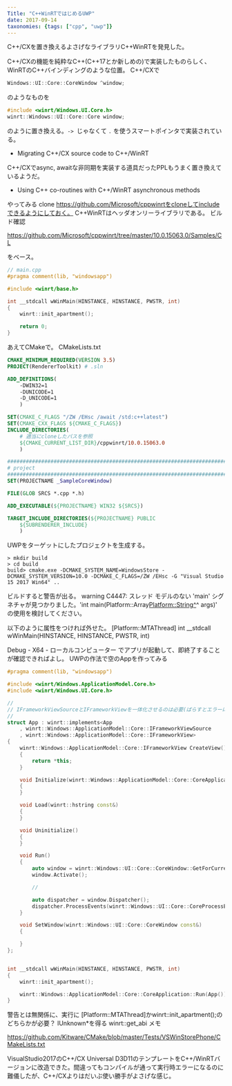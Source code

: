 ```yaml
---
Title: "C++WinRTではじめるUWP"
date: 2017-09-14
taxonomies: {tags: ["cpp", "uwp"]}
---
```


C++/CXを置き換えるよさげなライブラリC++WinRTを発見した。

C++/CXの機能を純粋なC++(C++17とか新しめの)で実装したものらしく、WinRTのC++バインディングのような位置。
C++/CXで

```c++
Windows::UI::Core::CoreWindow ^window;
```

のようなものを

```c++
#include <winrt/Windows.UI.Core.h>
winrt::Windows::UI::Core::Core window;
```

のように置き換える。`-> `じゃなくて `.` を使うスマートポインタで実装されている。

* Migrating C++/CX source code to C++/WinRT

C++/CXでasync, awaitな非同期を実装する道具だったPPLもうまく置き換えているようだ。

* Using C++ co-routines with C++/WinRT asynchronous methods

やってみる
clone
https://github.com/Microsoft/cppwinrtをcloneしてincludeできるようにしておく。
C++WinRTはヘッダオンリーライブラリである。
ビルド確認

https://github.com/Microsoft/cppwinrt/tree/master/10.0.15063.0/Samples/CL

をベース。

```c++
// main.cpp
#pragma comment(lib, "windowsapp") 

#include <winrt/base.h>

int __stdcall wWinMain(HINSTANCE, HINSTANCE, PWSTR, int)
{
    winrt::init_apartment();

    return 0;
}
```

あえてCMakeで。
CMakeLists.txt
```cmake
CMAKE_MINIMUM_REQUIRED(VERSION 3.5)
PROJECT(RendererToolkit) # .sln

ADD_DEFINITIONS(
    -DWIN32=1
    -DUNICODE=1
    -D_UNICODE=1
    )

SET(CMAKE_C_FLAGS "/ZW /EHsc /await /std:c++latest")
SET(CMAKE_CXX_FLAGS ${CMAKE_C_FLAGS})
INCLUDE_DIRECTORIES(
    # 適当にcloneしたパスを参照
    ${CMAKE_CURRENT_LIST_DIR}/cppwinrt/10.0.15063.0
    )

##############################################################################
# project
##############################################################################
SET(PROJECTNAME _SampleCoreWindow)

FILE(GLOB SRCS *.cpp *.h)

ADD_EXECUTABLE(${PROJECTNAME} WIN32 ${SRCS})

TARGET_INCLUDE_DIRECTORIES(${PROJECTNAME} PUBLIC
    ${SUBRENDERER_INCLUDE}
    )
```

UWPをターゲットにしたプロジェクトを生成する。

```
> mkdir build
> cd build
build> cmake.exe -DCMAKE_SYSTEM_NAME=WindowsStore -DCMAKE_SYSTEM_VERSION=10.0 -DCMAKE_C_FLAGS=/ZW /EHsc -G "Visual Studio 15 2017 Win64" ..
```

ビルドすると警告が出る。
warning C4447: スレッド モデルのない 'main' シグネチャが見つかりました。'int main(Platform::Array<Platform::String^>^ args)' の使用を検討してください。

以下のように属性をつければ外せた。
[Platform::MTAThread]
int __stdcall wWinMain(HINSTANCE, HINSTANCE, PWSTR, int)

Debug - X64 - ローカルコンピューター でアプリが起動して、即終了することが確認できればよし。
UWPの作法で空のAppを作ってみる

```c++
#pragma comment(lib, "windowsapp") 

#include <winrt/Windows.ApplicationModel.Core.h>
#include <winrt/Windows.UI.Core.h>

//
// IFrameworkViewSourceとIFrameworkViewを一体化させるのは必要(ばらすとエラーになった)
//
struct App : winrt::implements<App
    , winrt::Windows::ApplicationModel::Core::IFrameworkViewSource
    , winrt::Windows::ApplicationModel::Core::IFrameworkView>
{
    winrt::Windows::ApplicationModel::Core::IFrameworkView CreateView()
    {
        return *this;
    }

    void Initialize(winrt::Windows::ApplicationModel::Core::CoreApplicationView const&)
    {
    }

    void Load(winrt::hstring const&)
    {
    }

    void Uninitialize()
    {
    }

    void Run()
    {
        auto window = winrt::Windows::UI::Core::CoreWindow::GetForCurrentThread();
        window.Activate();

        //

        auto dispatcher = window.Dispatcher();
        dispatcher.ProcessEvents(winrt::Windows::UI::Core::CoreProcessEventsOption::ProcessUntilQuit);
    }

    void SetWindow(winrt::Windows::UI::Core::CoreWindow const&)
    {

    }
};


int __stdcall wWinMain(HINSTANCE, HINSTANCE, PWSTR, int)
{
    winrt::init_apartment();

    winrt::Windows::ApplicationModel::Core::CoreApplication::Run(App());
}
```

警告とは無関係に、実行に
[Platform::MTAThread]かwinrt::init_apartment();のどちらかが必要？
IUnknown*を得る
winrt::get_abi
メモ

https://github.com/Kitware/CMake/blob/master/Tests/VSWinStorePhone/CMakeLists.txt

VisualStudio2017のC++/CX Universal D3D11のテンプレートをC++/WinRTバージョンに改造できた。間違ってもコンパイルが通って実行時エラーになるのに難儀したが、C++/CXよりはだいぶ使い勝手がよさげな感じ。
